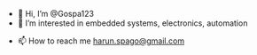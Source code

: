 - 👋 Hi, I’m @Gospa123
- 👀 I’m interested in embedded systems, electronics, automation 
 <!---
🌱 I’m currently learning ...
💞️ I’m looking to collaborate on ...
--->
- 📫 How to reach me harun.spago@gmail.com 

<!---
Gospa123/Gospa123 is a ✨ special ✨ repository because its `README.md` (this file) appears on your GitHub profile.
You can click the Preview link to take a look at your changes.
--->
